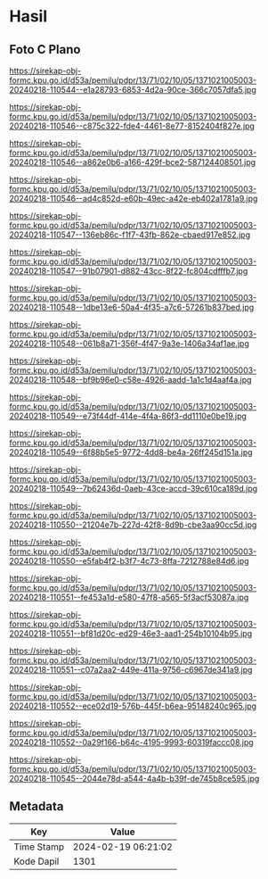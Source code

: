 # Hasil

## Foto C Plano

https://sirekap-obj-formc.kpu.go.id/d53a/pemilu/pdpr/13/71/02/10/05/1371021005003-20240218-110544--e1a28793-6853-4d2a-90ce-366c7057dfa5.jpg

https://sirekap-obj-formc.kpu.go.id/d53a/pemilu/pdpr/13/71/02/10/05/1371021005003-20240218-110546--c875c322-fde4-4461-8e77-8152404f827e.jpg

https://sirekap-obj-formc.kpu.go.id/d53a/pemilu/pdpr/13/71/02/10/05/1371021005003-20240218-110546--a862e0b6-a166-429f-bce2-587124408501.jpg

https://sirekap-obj-formc.kpu.go.id/d53a/pemilu/pdpr/13/71/02/10/05/1371021005003-20240218-110546--ad4c852d-e60b-49ec-a42e-eb402a1781a9.jpg

https://sirekap-obj-formc.kpu.go.id/d53a/pemilu/pdpr/13/71/02/10/05/1371021005003-20240218-110547--136eb86c-f1f7-43fb-862e-cbaed917e852.jpg

https://sirekap-obj-formc.kpu.go.id/d53a/pemilu/pdpr/13/71/02/10/05/1371021005003-20240218-110547--91b07901-d882-43cc-8f22-fc804cdfffb7.jpg

https://sirekap-obj-formc.kpu.go.id/d53a/pemilu/pdpr/13/71/02/10/05/1371021005003-20240218-110548--1dbe13e6-50a4-4f35-a7c6-57261b837bed.jpg

https://sirekap-obj-formc.kpu.go.id/d53a/pemilu/pdpr/13/71/02/10/05/1371021005003-20240218-110548--061b8a71-356f-4f47-9a3e-1406a34af1ae.jpg

https://sirekap-obj-formc.kpu.go.id/d53a/pemilu/pdpr/13/71/02/10/05/1371021005003-20240218-110548--bf9b96e0-c58e-4926-aadd-1a1c1d4aaf4a.jpg

https://sirekap-obj-formc.kpu.go.id/d53a/pemilu/pdpr/13/71/02/10/05/1371021005003-20240218-110549--e73f44df-414e-4f4a-86f3-dd1110e0be19.jpg

https://sirekap-obj-formc.kpu.go.id/d53a/pemilu/pdpr/13/71/02/10/05/1371021005003-20240218-110549--6f88b5e5-9772-4dd8-be4a-26ff245d151a.jpg

https://sirekap-obj-formc.kpu.go.id/d53a/pemilu/pdpr/13/71/02/10/05/1371021005003-20240218-110549--7b62436d-0aeb-43ce-accd-39c610ca189d.jpg

https://sirekap-obj-formc.kpu.go.id/d53a/pemilu/pdpr/13/71/02/10/05/1371021005003-20240218-110550--21204e7b-227d-42f8-8d9b-cbe3aa90cc5d.jpg

https://sirekap-obj-formc.kpu.go.id/d53a/pemilu/pdpr/13/71/02/10/05/1371021005003-20240218-110550--e5fab4f2-b3f7-4c73-8ffa-7212788e84d6.jpg

https://sirekap-obj-formc.kpu.go.id/d53a/pemilu/pdpr/13/71/02/10/05/1371021005003-20240218-110551--fe453a1d-e580-47f8-a565-5f3acf53087a.jpg

https://sirekap-obj-formc.kpu.go.id/d53a/pemilu/pdpr/13/71/02/10/05/1371021005003-20240218-110551--bf81d20c-ed29-46e3-aad1-254b10104b95.jpg

https://sirekap-obj-formc.kpu.go.id/d53a/pemilu/pdpr/13/71/02/10/05/1371021005003-20240218-110551--c07a2aa2-449e-411a-9756-c6967de341a9.jpg

https://sirekap-obj-formc.kpu.go.id/d53a/pemilu/pdpr/13/71/02/10/05/1371021005003-20240218-110552--ece02d19-576b-445f-b6ea-95148240c965.jpg

https://sirekap-obj-formc.kpu.go.id/d53a/pemilu/pdpr/13/71/02/10/05/1371021005003-20240218-110552--0a29f166-b64c-4195-9993-60319faccc08.jpg

https://sirekap-obj-formc.kpu.go.id/d53a/pemilu/pdpr/13/71/02/10/05/1371021005003-20240218-110545--2044e78d-a544-4a4b-b39f-de745b8ce595.jpg


## Metadata

| Key        | Value               |
| ---------- | ------------------- |
| Time Stamp | 2024-02-19 06:21:02 |
| Kode Dapil | 1301                |



